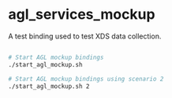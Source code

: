 # agl_services_mockup

A test binding used to test XDS data collection.

```bash

# Start AGL mockup bindings
./start_agl_mockup.sh

# Start AGL mockup bindings using scenario 2
./start_agl_mockup.sh 2

```
